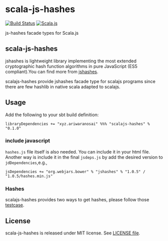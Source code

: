 scala-js-hashes 
===================
[![Build Status](https://travis-ci.org/ariwaranosai/scala-js-hashes.svg?branch=master)](https://travis-ci.org/ariwaranosai/scala-js-hashes) [![Scala.js](https://www.scala-js.org/assets/badges/scalajs-0.6.8.svg)](https://www.scala-js.org) 

js-hashes facade types for Scala.js


## scala-js-hashes

jshashes is lightweight library implementing the most extended cryptographic hash function algorithms in pure JavaScript (ES5 compliant).You can find more from [jshashes](https://github.com/h2non/jshashes).

scalajs-hashes provide jshashes facade type for scalajs programs since there are few hashlib in native scala adapted to scalajs.

## Usage

Add the following to your sbt build definition:

    libraryDependencies += "xyz.ariwaranosai" %%% "scalajs-hashes" % "0.1.0"
          
### include javascript

`hashes.js` file itself is also needed. You can include it in your html file. Another way is include it in the final `jsdeps.js` by add the desired version to `jdDependencies`,e.g.,

    jsDependencies += "org.webjars.bower" % "jshashes" % "1.0.5" / "1.0.5/hashes.min.js"
    
### Hashes

scalajs-hashes provides two ways to get hashes, please follow those [testcase](https://github.com/ariwaranosai/scala-js-hashes/blob/master/src/test/scala/xyz/ariwaranosai/hashes/JSHashesTest.scala).

## License

scala-js-hashes is released under MIT license. See [LICENSE file](https://raw.githubusercontent.com/ariwaranosai/scala-js-hashes/master/LICENSE).
